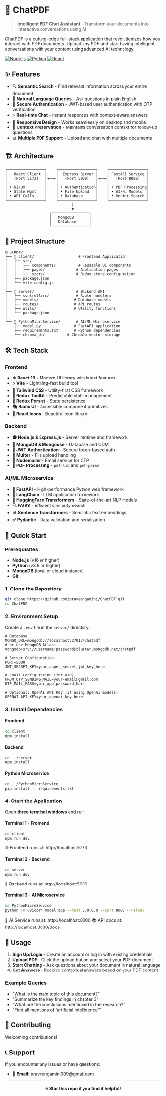 # 📄 ChatPDF

> **Intelligent PDF Chat Assistant** - Transform your documents into interactive conversations using AI

ChatPDF is a cutting-edge full-stack application that revolutionizes how you interact with PDF documents. Upload any PDF and start having intelligent conversations with your content using advanced AI technology.

[![Node.js](https://img.shields.io/badge/Node.js-16%2B-green)](https://nodejs.org/)
[![Python](https://img.shields.io/badge/Python-3.8%2B-blue)](https://python.org/)
[![React](https://img.shields.io/badge/React-19-blue)](https://reactjs.org/)

## ✨ Features

- 🔍 **Semantic Search** - Find relevant information across your entire document
- 💬 **Natural Language Queries** - Ask questions in plain English
- 🔐 **Secure Authentication** - JWT-based user authentication with OTP verification
- ⚡ **Real-time Chat** - Instant responses with context-aware answers
- 📱 **Responsive Design** - Works seamlessly on desktop and mobile
- 🎯 **Context Preservation** - Maintains conversation context for follow-up questions
- 📊 **Multiple PDF Support** - Upload and chat with multiple documents

## 🏗️ Architecture

```
┌─────────────────┐    ┌─────────────────┐    ┌─────────────────┐
│   React Client  │    │  Express Server │    │ FastAPI Service │
│   (Port 5173)   │◄──►│   (Port 5000)   │◄──►│   (Port 8000)   │
│                 │    │                 │    │                 │
│ • UI/UX         │    │ • Authentication│    │ • PDF Processing│
│ • State Mgmt    │    │ • File Upload   │    │ • AI/ML Models  │
│ • API Calls     │    │ • Database      │    │ • Vector Search │
└─────────────────┘    └─────────────────┘    └─────────────────┘
                              │
                              ▼
                    ┌─────────────────┐
                    │   MongoDB       │
                    │   Database      │
                    └─────────────────┘
```

## 📁 Project Structure

```
ChatPDF/
├── 📁 client/                    # Frontend Application
│   ├── src/
│   │   ├── components/          # Reusable UI components
│   │   ├── pages/              # Application pages
│   │   ├── store/              # Redux store configuration
│   ├── package.json
│   └── vite.config.js
│
├── 📁 server/                   # Backend API
│   ├── controllers/            # Route handlers
│   ├── models/                # Database models
│   ├── routes/                # API routes
│   ├── utils/                 # Utility functions
│   └── package.json
│
└── 📁 PythonMicroService/       # AI/ML Microservice
    ├── model.py               # FastAPI application
    ├── requirements.txt       # Python dependencies
    └── chroma_db/          # ChromDb vector storage
```

## 🛠️ Tech Stack

### Frontend
- **⚛️ React 19** - Modern UI library with latest features
- **⚡ Vite** - Lightning-fast build tool
- **🎨 Tailwind CSS** - Utility-first CSS framework
- **🔄 Redux Toolkit** - Predictable state management
- **💾 Redux Persist** - State persistence
- **🎭 Radix UI** - Accessible component primitives
- **🎯 React Icons** - Beautiful icon library

### Backend
- **🟢 Node.js & Express.js** - Server runtime and framework
- **🍃 MongoDB & Mongoose** - Database and ODM
- **🔐 JWT Authentication** - Secure token-based auth
- **📁 Multer** - File upload handling
- **📧 Nodemailer** - Email service for OTP
- **📄 PDF Processing** - `pdf-lib` and `pdf-parse`

### AI/ML Microservice
- **🚀 FastAPI** - High-performance Python web framework
- **🦜 LangChain** - LLM application framework
- **🤗 HuggingFace Transformers** - State-of-the-art NLP models
- **🔍 FAISS** - Efficient similarity search
- **📊 Sentence Transformers** - Semantic text embeddings
- **✅ Pydantic** - Data validation and serialization

## 🚀 Quick Start

### Prerequisites

- **Node.js** (v16 or higher)
- **Python** (v3.8 or higher)
- **MongoDB** (local or cloud instance)
- **Git**

### 1. Clone the Repository

```bash
git clone https://github.com/praveengamini/ChatPDF.git
cd ChatPDF
```

### 2. Environment Setup

Create a `.env` file in the `server/` directory:

```env
# Database
MONGO_URL=mongodb://localhost:27017/chatpdf
# or use MongoDB Atlas: mongodb+srv://username:password@cluster.mongodb.net/chatpdf

# Server Configuration
PORT=5000
JWT_SECRET_KEY=your_super_secret_jwt_key_here

# Email Configuration (for OTP)
FROM_OTP_SENDING_MAIL=your-email@gmail.com
OTP_MAIL_PASS=your_app_password_here

# Optional: OpenAI API Key (if using OpenAI models)
OPENAI_API_KEY=your_openai_key_here
```

### 3. Install Dependencies

#### Frontend
```bash
cd client
npm install
```

#### Backend
```bash
cd ../server
npm install
```

#### Python Microservice
```bash
cd ../PythonMicroService
pip install -r requirements.txt
```

### 4. Start the Application

Open **three terminal windows** and run:

#### Terminal 1 - Frontend
```bash
cd client
npm run dev
```
🌐 Frontend runs at: http://localhost:5173

#### Terminal 2 - Backend
```bash
cd server
npm run dev
```
🔧 Backend runs at: http://localhost:5000

#### Terminal 3 - AI Microservice
```bash
cd PythonMicroService
python -m uvicorn model:app --host 0.0.0.0 --port 8000 --reload
```
🤖 AI Service runs at: http://localhost:8000
📚 API docs at: http://localhost:8000/docs

## 📖 Usage

1. **Sign Up/Login** - Create an account or log in with existing credentials
2. **Upload PDF** - Click the upload button and select your PDF document
3. **Start Chatting** - Ask questions about your document in natural language
4. **Get Answers** - Receive contextual answers based on your PDF content

### Example Queries

- "What is the main topic of this document?"
- "Summarize the key findings in chapter 3"
- "What are the conclusions mentioned in the research?"
- "Find all mentions of 'artificial intelligence'"


## 🤝 Contributing

Welcoming contributions! 


## 📞 Support

If you encounter any issues or have questions:

- 📧 **Email**: praveengamini009@gmail.com

---

<div align="center">

**⭐ Star this repo if you find it helpful!**

</div>
